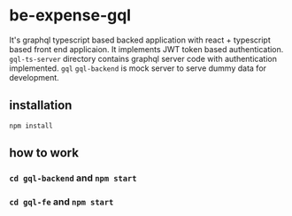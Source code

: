 # be-expense-gql

It's graphql typescript based backed application with react + typescript  based front end applicaion. It implements JWT token based authentication.
`gql-ts-server` directory contains graphql server code with authentication implemented. `gql`
`gql-backend` is mock server to serve dummy data for development.

## installation
`npm install`

## how to work
### `cd gql-backend` and `npm start`
### `cd gql-fe` and `npm start`
